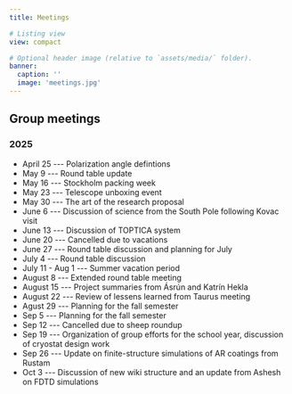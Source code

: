 ```yaml
---
title: Meetings

# Listing view
view: compact

# Optional header image (relative to `assets/media/` folder).
banner:
  caption: ''
  image: 'meetings.jpg'
---
```


## Group meetings

### 2025
 * April 25 --- Polarization angle defintions
 * May 9  --- Round table update
 * May 16 --- Stockholm packing week
 * May 23 --- Telescope unboxing event
 * May 30 --- The art of the research proposal 
 * June 6 --- Discussion of science from the South Pole following Kovac visit
 * June 13 --- Discussion of TOPTICA system
 * June 20 --- Cancelled due to vacations
 * June 27 --- Round table discussion and planning for July
 * July 4 --- Round table discussion 
 * July 11 -  Aug 1 --- Summer vacation period
 * August 8 --- Extended round table meeting 
 * August 15 --- Project summaries from Ásrún and Katrín Hekla
 * August 22 --- Review of lessens learned from Taurus meeting
 * Agust 29 --- Planning for the fall semester
 * Sep 5 --- Planning for the fall semester
 * Sep 12 --- Cancelled due to sheep roundup 
 * Sep 19 --- Organization of group efforts for the school year, discussion of cryostat design work
 * Sep 26 --- Update on finite-structure simulations of AR coatings from Rustam
 * Oct 3 --- Discussion of new wiki structure and an update from Ashesh on FDTD simulations


